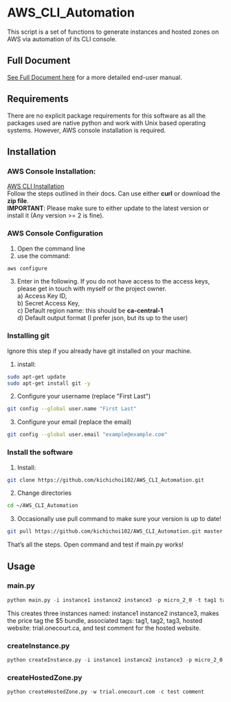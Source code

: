 # AWS_CLI_Automation
This script is a set of functions to generate instances and hosted zones on AWS via automation of its CLI console.

## Full Document
[See Full Document here](https://drive.google.com/file/d/11oq92o08Wjav_fSqHv2T3HqGkYrxa6sx/view?usp=sharing) for a more detailed end-user manual.

## Requirements
There are no explicit package requirements for this software as all the packages used are native python and work with Unix based operating systems. However, AWS console installation is required.

## Installation

### AWS Console Installation:
[AWS CLI Installation](https://docs.aws.amazon.com/cli/latest/userguide/install-cliv2-linux.html#cliv2-linux-install/)  
Follow the steps outlined in their docs. Can use either **curl** or download the **zip file**.  
**IMPORTANT**: Please make sure to either update to the latest version or install it (Any version >= 2 is fine).

### AWS Console Configuration
1. Open the command line
2. use the command:
```bash
aws configure
```
3. Enter in the following. If you do not have access to the access keys, please get in touch with myself or the project owner.  
  a) Access Key ID,  
  b)	Secret Access Key,  
  c)	Default region name: this should be **ca-central-1**  
  d)	Default output format (I prefer json, but its up to the user)  

### Installing git
Ignore this step if you already have git installed on your machine.
1. install:  
```bash
sudo apt-get update
sudo apt-get install git -y
```
2. Configure your username (replace "First Last")  
```bash
git config --global user.name "First Last"
```
3. Configure your email (replace the email)  
```bash
git config --global user.email "example@example.com"
```

### Install the software
1. Install:
```bash
git clone https://github.com/kichichoi102/AWS_CLI_Automation.git
```
2. Change directories
```bash
cd ~/AWS_CLI_Automation
```
3.	Occasionally use pull command to make sure your version is up to date!
```bash
git pull https://github.com/kichichoi102/AWS_CLI_Automation.git master
```
That’s all the steps. Open command and test if main.py works!

## Usage
### main.py
```python
python main.py -i instance1 instance2 instance3 -p micro_2_0 -t tag1 tag2 tag3 -w trial.onecourt.com -c test comment
```
This creates three instances named: instance1 instance2 instance3, makes the price tag the $5 bundle, associated tags: tag1, tag2, tag3, hosted website: trial.onecourt.ca, and test comment for the hosted website.
### createInstance.py
```python
python createInstance.py -i instance1 instance2 instance3 -p micro_2_0 -t tag1 tag2 tag3
```
### createHostedZone.py
```python
python createHostedZone.py -w trial.onecourt.com -c test comment
```
